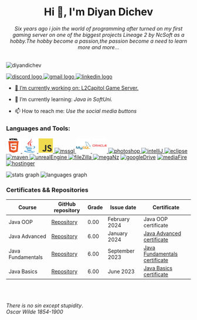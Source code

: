 <!--### Hi there 👋
- 🔭 I’m currently working on L2Capitol Game Server.
- 🌱 I’m currently learning Java in SoftUni.
- 📫 How to reach me: You Cannot right now
- ⚡ Fun fact: Im a truck driver who like to write PC Game servers logic on Java,HTML,JS and SQL.
-->
<!--
**DiyanDichev/DiyanDichev** is a ✨ _special_ ✨ repository because its `README.md` (this file) appears on your GitHub profile.

Here are some ideas to get you started:

- 🔭 I’m currently working on ...
- 🌱 I’m currently learning ...
- 👯 I’m looking to collaborate on ...
- 🤔 I’m looking for help with ...
- 💬 Ask me about ...
- 📫 How to reach me: ...
- 😄 Pronouns: ...
- ⚡ Fun fact: ...
-->


<!--
![Anurag's GitHub stats](https://github-readme-stats.vercel.app/api?username=DiyanDichev&show_icons=true&theme=darcula)
[![Top Langs](https://github-readme-stats.vercel.app/api/top-langs/?username=DiyanDichev&layout=donut)](https://github.com/DiyanDichev/github-readme-stats)
-->


<h1 align="center">Hi 👋, I'm Diyan Dichev</h1>
<h6 align="center">Six years ago i join the world of programming after turned on my first gaming server on one of the biggest projects Lineage 2 by NcSoft as a hobby.The hobby become a passion,the passion become a need to learn more and more... </h6>
<p align="left"> <img src="https://komarev.com/ghpvc/?username=diyandichev&label=Profile%20views&color=0e75b6&style=flat" alt="diyandichev" /> </p>


<div align="left">
  <a href="https://discord.gg/https://discord.gg/3QsbvM2h" target="blank"><img src="https://img.shields.io/static/v1?message=Discord&logo=discord&label=&color=7289DA&logoColor=white&labelColor=&style=for-the-badge" height="35" alt="discord logo"  />
  <a href="diyandichev90@gmail.com" target="blank"><img src="https://img.shields.io/static/v1?message=Gmail&logo=gmail&label=&color=D14836&logoColor=white&labelColor=&style=for-the-badge" height="35" alt="gmail logo"  />
  <a href="https://www.linkedin.com/in/diqn-dichev-98b2332ba/" target="blank"><img src="https://img.shields.io/static/v1?message=LinkedIn&logo=linkedin&label=&color=0077B5&logoColor=white&labelColor=&style=for-the-badge" height="35" alt="linkedin logo" />


- 🔭 I’m currently working on: [L2Capitol Game Server.](https://www.L2Capitol.com)

- 🌱 I’m currently learning: *Java in SoftUni.*

- 📫 How to reach me: *Use the social media buttons*

<h3 align="left">Languages and Tools:</h3>
<p align="left"> <a href="https://www.w3.org/html/" target="_blank" rel="noreferrer"> <img src="https://raw.githubusercontent.com/devicons/devicon/master/icons/html5/html5-original-wordmark.svg" alt="html5" width="40" height="40"/> </a>
<a href="https://www.java.com" target="_blank" rel="noreferrer"> <img src="https://raw.githubusercontent.com/devicons/devicon/master/icons/java/java-original.svg" alt="java" width="40" height="40"/> </a>
 <a href="https://developer.mozilla.org/en-US/docs/Web/JavaScript" target="_blank" rel="noreferrer"> <img src="https://raw.githubusercontent.com/devicons/devicon/master/icons/javascript/javascript-original.svg" alt="javascript" width="40" height="40"/> </a>
<a href="https://www.microsoft.com/en-us/sql-server" target="_blank" rel="noreferrer"> <img src="https://www.svgrepo.com/show/303229/microsoft-sql-server-logo.svg" alt="mssql" width="40" height="40"/> </a>
<a href="https://www.mysql.com/" target="_blank" rel="noreferrer"> <img src="https://raw.githubusercontent.com/devicons/devicon/master/icons/mysql/mysql-original-wordmark.svg" alt="mysql" width="40" height="40"/> </a>
<a href="https://www.oracle.com/" target="_blank" rel="noreferrer"> <img src="https://raw.githubusercontent.com/devicons/devicon/master/icons/oracle/oracle-original.svg" alt="oracle" width="40" height="40"/> </a>
 <a href="https://www.photoshop.com/en" target="_blank" rel="noreferrer">
        <img src="https://cdn.worldvectorlogo.com/logos/adobe-photoshop-2.svg" 
             alt="photoshop" width="40" height="40"/> </a> 
      <a href="https://www.jetbrains.com/idea/" target="_blank" rel="noreferrer">
        <img src="https://cdn.worldvectorlogo.com/logos/intellij-idea-1.svg" 
             alt="intelliJ" width="40" height="40"/> </a> 
        <a href="https://www.eclipse.org/ide/" target="_blank" rel="noreferrer">
        <img src="https://cdn.worldvectorlogo.com/logos/eclipse-11.svg" 
             alt="eclipse" width="40" height="40"/> </a> 
      <a href="[https://www.jetbrains.com/help/idea/maven-support.html](https://maven.apache.org/)" target="_blank" rel="noreferrer">
          <img src="https://www.jrebel.com/sites/default/files/image/2020-07/image-blog-what-is-maven.jpg" 
               alt="maven" width="40" height="40"/> </a>
        <a href="https://www.unrealengine.com/en-US" target="_blank" rel="noreferrer">
        <img src="https://cdn.worldvectorlogo.com/logos/unreal-engine-1.svg" 
             alt="unrealEngine" width="40" height="40"/> </a>
        <a href="https://filezilla-project.org/" target="_blank" rel="noreferrer">
        <img src="https://cdn.worldvectorlogo.com/logos/filezilla-logo.svg" 
             alt="fileZilla" width="40" height="40"/>
         <a href="https://mega.nz/" target="_blank" rel="noreferrer">
        <img src="https://cdn.worldvectorlogo.com/logos/mega-icon.svg" 
             alt="megaNz" width="40" height="40"/></a>
         <a href="https://www.google.com/drive/" target="_blank" rel="noreferrer">
        <img src="https://cdn.worldvectorlogo.com/logos/google-drive.svg" 
             alt="googleDrive" width="40" height="40"/></a>
       <a href="https://www.mediafire.com/" target="_blank" rel="noreferrer">
        <img src="https://cdn.worldvectorlogo.com/logos/mediafire-1.svg" 
             alt="mediaFire" width="40" height="40"/></a>
               <a href="https://www.hostinger.com/?irclickid=TojR2lXmbxyPRiU0Fm3oG3FEUkHyf1T1S3k80g0&irgwc=1&PID=3646776" target="_blank" rel="noreferrer">
        <img src="https://cdn.worldvectorlogo.com/logos/hostinger.svg" 
             alt="hostinger" width="40" height="40"/></a></p>

  <img src="https://github-readme-stats.vercel.app/api?username=diyandichev&hide_title=false&hide_rank=false&show_icons=true&include_all_commits=true&count_private=true&disable_animations=false&theme=dracula&locale=en&hide_border=false" height="150" alt="stats graph"  />
  <img src="https://github-readme-stats.vercel.app/api/top-langs?username=diyandichev&locale=en&hide_title=false&layout=compact&card_width=320&langs_count=5&theme=dracula&hide_border=false" height="150" alt="languages graph"  />



### Certificates && Repositories

| Course        | GitHub repository | Grade | Issue date | Certificate |
| ------------- | ----------------- | ----- | ---------- | ----------- |
| Java OOP | [Repository](https://github.com/DiyanDichev/Github-Homework/tree/main/Java%20OOP) | 0.00 | February 2024 | Java OOP certificate |
| Java Advanced | [Repository](https://github.com/DiyanDichev/Github-Homework/tree/main/Java%20Advanced) | 6.00 | January 2024 | [Java Advanced certificate](https://softuni.bg/certificates/details/203479/1d445e7c) |
| Java Fundamentals | [Repository](https://github.com/DiyanDichev/Github-Homework/tree/main/Java%20Fundamentals) | 6.00 | September 2023 | [Java Fundamentals certificate](https://softuni.bg/certificates/details/195148/a8a78651) |
| Java Basics | [Repository](https://github.com/DiyanDichev/Github-Homework/tree/main/Java%20Basics) | 6.00 | June 2023 | [Java Basics certificate](https://softuni.bg/certificates/details/178223/dbacb325) |



###

<br clear="both">


###

*There is no sin except stupidity*.<br>
*Oscar Wilde 1854-1900*
